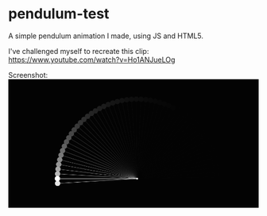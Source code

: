 # pendulum-test
A simple pendulum animation I made, using JS and HTML5.

I've challenged myself to recreate this clip: https://www.youtube.com/watch?v=Ho1ANJueLOg

Screenshot:
![Screenshot](./screenshot.gif "Screenshot")
